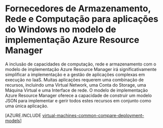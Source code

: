 <properties
   pageTitle="Fornecedores de Armazenamento, Rede e Computação | Microsoft Azure"
   description="Descrição geral conceptual dos Fornecedores de Recursos de Armazenamento, Rede e Computação (CRP, NRP e SRP) para aplicações do Windows no modelo de implementação Azure Resource Manager"
   services="virtual-machines-windows"
   documentationCenter=""
   authors="tfitzmac"
   manager="timlt"
   editor="tysonn"
   tags="azure-resource-manager,azure-service-management"/>

<tags
   ms.service="virtual-machines-windows"
   ms.devlang="na"
   ms.topic="get-started-article"
   ms.tgt_pltfrm="vm-windows"
   ms.workload="infrastructure-services"
   ms.date="08/19/2015"
   ms.author="tomfitz"/>

# Fornecedores de Armazenamento, Rede e Computação para aplicações do Windows no modelo de implementação Azure Resource Manager

A inclusão de capacidades de computação, rede e armazenamento com o modelo de implementação Azure Resource Manager irá significativamente simplificar a implementação e a gestão de aplicações complexas em execução no IaaS. Muitas aplicações requerem uma combinação de recursos, incluindo uma Virtual Network, uma Conta do Storage, uma Máquina Virtual e uma Interface de rede. O modelo de implementação Azure Resource Manager oferece a capacidade de construir um modelo JSON para implementar e gerir todos estes recursos em conjunto como uma única aplicação.

[AZURE.INCLUDE [virtual-machines-common-compare-deployment-models](../../includes/virtual-machines-common-compare-deployment-models.md)]



<!--HONumber=ago16_HO4-->


